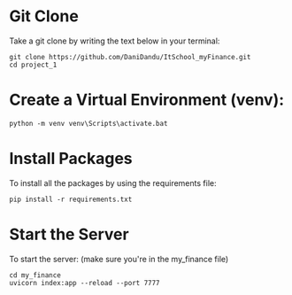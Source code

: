# Git Clone

Take a git clone by writing the text below in your terminal:

    git clone https://github.com/DaniDandu/ItSchool_myFinance.git
    cd project_1

# Create a Virtual Environment (venv):

    python -m venv venv\Scripts\activate.bat

# Install Packages

To install all the packages by using the requirements file:

    pip install -r requirements.txt

# Start the Server

To start the server: (make sure you're in the my_finance file)

    cd my_finance
    uvicorn index:app --reload --port 7777
